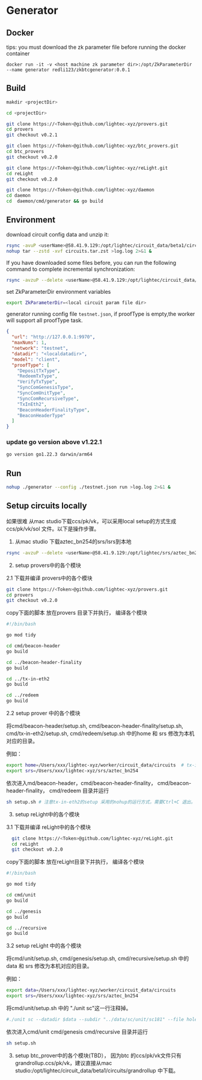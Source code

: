 # Generator

## Docker
tips: you must download the zk parameter file before running the docker container
    
    docker run -it -v <host machine zk parameter dir>:/opt/ZkParameterDir  --name generator redli123/zkbtcgenerator:0.0.1


## Build
```sh
makdir <projectDir>

cd <projectDir>

git clone https://<Token>@github.com/lightec-xyz/provers.git
cd provers
git checkout v0.2.1

git cloen https://<Token>@github.com/lightec-xyz/btc_provers.git
cd btc_provers
git checkout v0.2.0

git clone https://<Token>@github.com/lightec-xyz/reLight.git
cd reLight
git checkout v0.2.0  

git clone https://<Token>@github.com/lightec-xyz/daemon
cd daemon
cd  daemon/cmd/generator && go build
```

## Environment

download circuit config data and unzip it: 

```sh
rsync -avuP <userName>@58.41.9.129:/opt/lightec/circuit_data/beta1/circuits.tar.zst <path-to-parent-dir-of-circuits>
nohup tar --zstd -xvf circuits.tar.zst >log.log 2>&1 &
```

If you have downloaded some files before, you can run the following command to complete incremental synchronization:

```sh
rsync -avzuP --delete <userName>@58.41.9.129:/opt/lightec/circuit_data/beta1/circuits/ <path-to-circuits-dir>/
```

set ZkParameterDir environment variables

```sh
export ZkParameterDir=<local circuit param file dir>
```

generator running config file `testnet.json`, if proofType is empty,the worker will support all proofType task.

```json
{
  "url": "http://127.0.0.1:9970",
  "maxNums": 1,
  "network": "testnet",
  "datadir": "<localdatadir>",
  "model": "client",
  "proofType": [
    "DepositTxType",
    "RedeemTxType",
    "VerifyTxType",
    "SyncComGenesisType",
    "SyncComUnitType",
    "SyncComRecursiveType",
    "TxInEth2",
    "BeaconHeaderFinalityType",
    "BeaconHeaderType"
  ]
}
```

### update go version above v1.22.1

```sh
go version go1.22.3 darwin/arm64
```

## Run

```sh
nohup ./generator --config ./testnet.json run >log.log 2>&1 &
```

## Setup circuits locally

如果很难 从mac studio下载ccs/pk/vk，可以采用local setup的方式生成ccs/pk/vk/sol 文件。以下是操作步骤。

1. 从mac studio 下载aztec_bn254的srs/lsrs到本地

```sh
rsync -avzuP --delete <userName>@58.41.9.129:/opt/lightec/srs/aztec_bn254 <本地保存srs的路径>
```

2. setup provers中的各个模块

2.1 下载并编译 provers中的各个模块

```sh
git clone https://<Token>@github.com/lightec-xyz/provers.git
cd provers 
git checkout v0.2.0
```

copy下面的脚本 放在provers 目录下并执行， 编译各个模块

```sh
#!/bin/bash

go mod tidy

cd cmd/beacon-header
go build

cd ../beacon-header-finality
go build

cd ../tx-in-eth2
go build

cd ../redeem
go build 
```

2.2 setup prover 中的各个模块

将cmd/beacon-header/setup.sh, cmd/beacon-header-finality/setup.sh, cmd/tx-in-eth2/setup.sh, cmd/redeem/setup.sh 中的home 和 srs 修改为本机对应的目录。

例如：

```sh
export home=/Users/xxx/lightec-xyz/worker/circuit_data/circuits  # tx-in-eth2/setup.sh 中的是 "data"
export srs=/Users/xxx/lightec-xyz/srs/aztec_bn254
```

依次进入md/beacon-header，cmd/beacon-header-finality， cmd/beacon-header-finality， cmd/redeem 目录并运行

```sh
sh setup.sh # 注意tx-in-eth2的setup 采用的nohup的运行方式，需要Ctrl+C 退出。
```

3. setup reLight中的各个模块

3.1 下载并编译 reLight中的各个模块

```sh
  git clone https://<Token>@github.com/lightec-xyz/reLight.git
  cd reLight
  git checkout v0.2.0  
```

copy下面的脚本 放在reLight目录下并执行， 编译各个模块

```sh
#!/bin/bash

go mod tidy

cd cmd/unit
go build

cd ../genesis
go build

cd ../recursive
go build
```

3.2 setup reLight 中的各个模块

将cmd/unit/setup.sh, cmd/genesis/setup.sh, cmd/recursive/setup.sh  中的data 和 srs 修改为本机对应的目录。

例如：

```sh
export data=/Users/xxx/lightec-xyz/worker/circuit_data/circuits
export srs=/Users/xxx/lightec-xyz/srs/aztec_bn254
```

将cmd/unit/setup.sh 中的 "./unit sc"这一行注释掉。 

```sh
#./unit sc --datadir $data --subdir "../data/sc/unit/sc181" --file holesky_sync_committee_update_181.json
```

依次进入cmd/unit cmd/genesis cmd/recursive 目录并运行

```sh
sh setup.sh 
```

3. setup btc_prover中的各个模块(TBD）， 因为btc 的ccs/pk/vk文件只有grandrollup.ccs/pk/vk，建议直接从mac studio:/opt/lightec/circuit_data/beta1/circuits/grandrollup 中下载。
